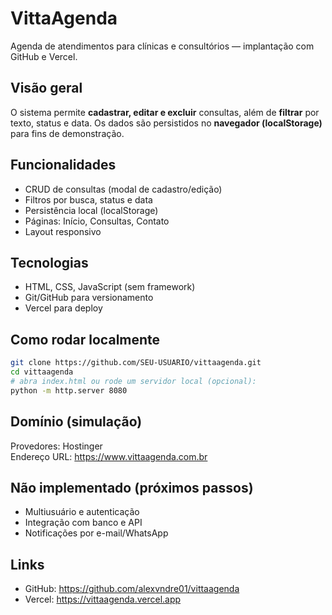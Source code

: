 # VittaAgenda

Agenda de atendimentos para clínicas e consultórios — implantação com GitHub e Vercel.

## Visão geral
O sistema permite **cadastrar, editar e excluir** consultas, além de **filtrar** por texto, status e data. Os dados são persistidos no **navegador (localStorage)** para fins de demonstração.

## Funcionalidades
- CRUD de consultas (modal de cadastro/edição)
- Filtros por busca, status e data
- Persistência local (localStorage)
- Páginas: Início, Consultas, Contato
- Layout responsivo

## Tecnologias
- HTML, CSS, JavaScript (sem framework)
- Git/GitHub para versionamento
- Vercel para deploy

## Como rodar localmente
```bash
git clone https://github.com/SEU-USUARIO/vittaagenda.git
cd vittaagenda
# abra index.html ou rode um servidor local (opcional):
python -m http.server 8080
```

## Domínio (simulação)
Provedores: Hostinger  
Endereço URL: https://www.vittaagenda.com.br

## Não implementado (próximos passos)
- Multiusuário e autenticação
- Integração com banco e API
- Notificações por e-mail/WhatsApp

## Links
- GitHub: https://github.com/alexvndre01/vittaagenda
- Vercel: https://vittaagenda.vercel.app
